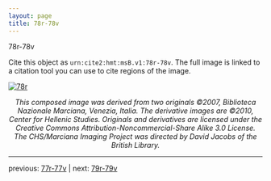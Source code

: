 ```yaml
---
layout: page
title: 78r-78v
---
```


78r-78v

Cite this object as `urn:cite2:hmt:msB.v1:78r-78v`. The full image is linked to a citation tool you can use to cite regions of the image.

[![78r](http://www.homermultitext.org/iipsrv?IIIF=/project/homer/pyramidal/deepzoom/hmt/vbbifolio/v1/vb_77v_78r.tif/full/800,/0/default.jpg)](http://www.homermultitext.org/ict2/?urn=urn:cite2:hmt:vbbifolio.v1:vb_77v_78r) 

<p style="text-align: center; font-style: italic;">This composed image was derived from two originals ©2007, Biblioteca Nazionale Marciana, Venezia, Italia. The derivative images are ©2010, Center for Hellenic Studies. Originals and derivatives are licensed under the Creative Commons Attribution-Noncommercial-Share Alike 3.0 License. The CHS/Marciana Imaging Project was directed by David Jacobs of the British Library.</p>

---

previous: [77r-77v](../77r-77v/) | next: [79r-79v](../79r-79v/)
